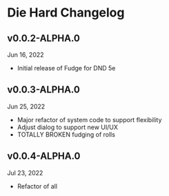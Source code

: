 # Die Hard Changelog

## v0.0.2-ALPHA.0
Jun 16, 2022
* Initial release of Fudge for DND 5e 

## v0.0.3-ALPHA.0
Jun 25, 2022
* Major refactor of system code to support flexibility
* Adjust dialog to support new UI/UX
* TOTALLY BROKEN fudging of rolls

## v0.0.4-ALPHA.0
Jul 23, 2022
* Refactor of all